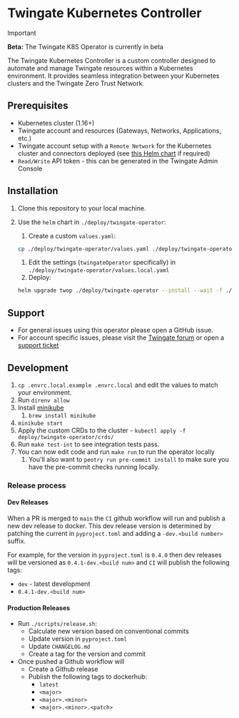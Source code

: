 # Twingate Kubernetes Controller

> [!IMPORTANT]
> **Beta:** The Twingate K8S Operator is currently in beta

The Twingate Kubernetes Controller is a custom controller designed to automate
and manage Twingate resources within a Kubernetes environment. It provides
seamless integration between your Kubernetes clusters and the Twingate Zero
Trust Network.

## Prerequisites

- Kubernetes cluster (1.16+)
- Twingate account and resources (Gateways, Networks, Applications, etc.)
- Twingate account setup with a `Remote Network` for the Kubernetes cluster and 
connectors deployed (see [this Helm chart](https://github.com/Twingate/helm-charts) if required)
- `Read/Write` API token - this can be generated in the Twingate Admin Console 
## Installation

1. Clone this repository to your local machine.
1. Use the `helm` chart in `./deploy/twingate-operator`:

   1. Create a custom `values.yaml`:

   ```bash
   cp ./deploy/twingate-operator/values.yaml ./deploy/twingate-operator/values.local.yaml
   ```

   1. Edit the settings (`twingateOperator` specifically) in
      `./deploy/twingate-operator/values.local.yaml`
   1. Deploy:

   ```bash
   helm upgrade twop ./deploy/twingate-operator --install --wait -f ./deploy/twingate-operator/values.local.yaml
   ```

## Support

- For general issues using this operator please open a GitHub issue. 
- For account specific issues, please visit the [Twingate forum](https://forum.twingate.com/) or open a [support ticket](https://help.twingate.com/)


## Development

1. `cp .envrc.local.example .envrc.local` and edit the values to match your
   environment.
1. Run `direnv allow`
1. Install [minikube](https://minikube.sigs.k8s.io/docs/start/)
   1. `brew install minikube`
1. `minikube start`
1. Apply the custom CRDs to the cluster -
   `kubectl apply -f deploy/twingate-operator/crds/`
1. Run `make test-int` to see integration tests pass.
1. You can now edit code and run `make run` to run the operator locally
   1. You'll also want to `peotry run pre-commit install` to make sure you have
      the pre-commit checks running locally.

### Release process

#### Dev Releases

When a PR is merged to `main` the `CI` github workflow will run and publish a
new dev release to docker. This dev release version is determined by patching
the current in `pyproject.toml` and adding a `-dev.<build number>` suffix.

For example, for the version in `pyproject.toml` is `0.4.0` then dev releases
will be versioned as `0.4.1-dev.<build num>` and `CI` will publish the following
tags:

- `dev` - latest development
- `0.4.1-dev.<build num>`

#### Production Releases

- Run `./scripts/release.sh`:
   - Calculate new version based on conventional commits
   - Update version in `pyproject.toml`
   - Update `CHANGELOG.md`
   - Create a tag for the version and commit
- Once pushed a Github workflow will
   - Create a Github release
   - Publish the following tags to dockerhub:
      - `latest`
      - `<major>`
      - `<major>.<minor>`
      - `<major>.<minor>.<patch>`
